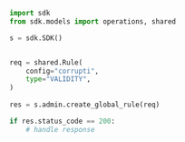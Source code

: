 <!-- Start SDK Example Usage -->
```python
import sdk
from sdk.models import operations, shared

s = sdk.SDK()


req = shared.Rule(
    config="corrupti",
    type="VALIDITY",
)
    
res = s.admin.create_global_rule(req)

if res.status_code == 200:
    # handle response
```
<!-- End SDK Example Usage -->